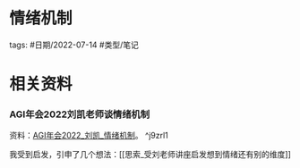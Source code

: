 

情绪机制
====


tags: #日期/2022-07-14 #类型/笔记 



# 相关资料


### AGI年会2022刘凯老师谈情绪机制


资料：[AGI年会2022_刘凯_情绪机制](file:///Users/ethan/Documents/CoreFiles/ReadingsFile/人工智能/通用人工智能/AGI直播讲座/AGI年会2022/AGI年会2022_刘凯_何为情绪？基于生成认知的情绪衍生论.pdf)。 ^j9zrl1

我受到启发，引申了几个想法：[[思索_受刘老师讲座启发想到情绪还有别的维度]]





